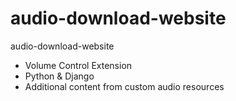 # audio-download-website
audio-download-website
- Volume Control Extension
- Python & Django
- Additional content from custom audio resources
